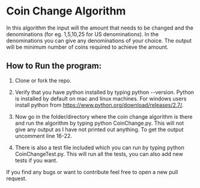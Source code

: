 # Coin Change Algorithm

In this algorithm the input will the amount that needs to be changed and the denominations (for eg. 1,5,10,25 for US denominations). In the denominations you can give any denominations of your choice. The output will be minimum number of coins required to achieve the amount.

## How to Run the program:

1. Clone or fork the repo.

2. Verify that you have python installed by typing python --version. Python is installed by default on mac and linux machines. For windows users install python from https://www.python.org/download/releases/2.7/.

3. Now go in the folder/directory where the coin change algorithm is there and run the algorithm by typing python CoinChange.py. This will not give any output as I have not printed out anything. To get the output uncomment line 16-22.

4. There is also a test file included which you can run by typing python CoinChangeTest.py. This will run all the tests, you can also add new tests if you want. 

If you find any bugs or want to contribute feel free to open a new pull request.
